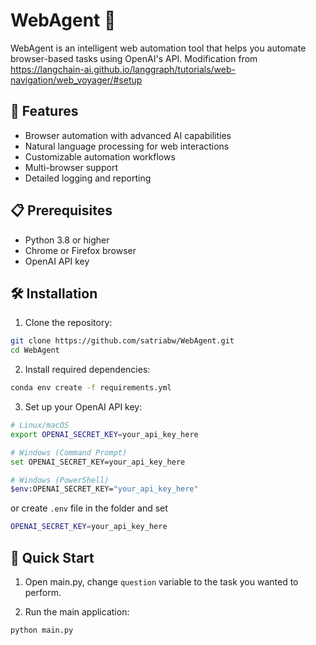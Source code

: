 # WebAgent 🤖

WebAgent is an intelligent web automation tool that helps you automate browser-based tasks using OpenAI's API. Modification from https://langchain-ai.github.io/langgraph/tutorials/web-navigation/web_voyager/#setup

## 🌟 Features

- Browser automation with advanced AI capabilities
- Natural language processing for web interactions
- Customizable automation workflows
- Multi-browser support
- Detailed logging and reporting

## 📋 Prerequisites

- Python 3.8 or higher
- Chrome or Firefox browser
- OpenAI API key

## 🛠️ Installation

1. Clone the repository:
```bash
git clone https://github.com/satriabw/WebAgent.git
cd WebAgent
```

2. Install required dependencies:
```bash
conda env create -f requirements.yml
```

3. Set up your OpenAI API key:
```bash
# Linux/macOS
export OPENAI_SECRET_KEY=your_api_key_here

# Windows (Command Prompt)
set OPENAI_SECRET_KEY=your_api_key_here

# Windows (PowerShell)
$env:OPENAI_SECRET_KEY="your_api_key_here"
```

or create `.env` file in the folder and set
```bash
OPENAI_SECRET_KEY=your_api_key_here
```

## 🚀 Quick Start
1. Open main.py, change `question` variable to the task you wanted to perform.

2. Run the main application:
```bash
python main.py
```


